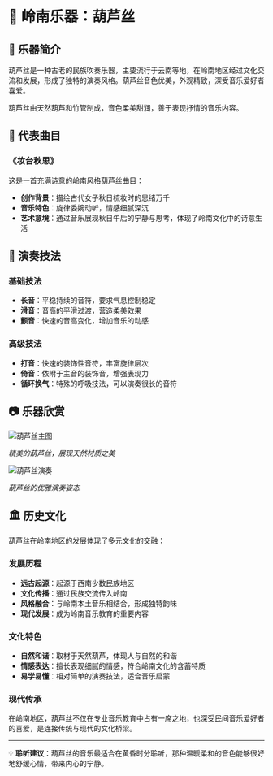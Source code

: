# 🎵 岭南乐器：葫芦丝

## 📖 乐器简介

葫芦丝是一种古老的民族吹奏乐器，主要流行于云南等地，在岭南地区经过文化交流和发展，形成了独特的演奏风格。葫芦丝音色优美，外观精致，深受音乐爱好者喜爱。

葫芦丝由天然葫芦和竹管制成，音色柔美甜润，善于表现抒情的音乐内容。

## 🎼 代表曲目

### 《妆台秋思》
这是一首充满诗意的岭南风格葫芦丝曲目：
- **创作背景**：描绘古代女子秋日梳妆时的思绪万千
- **音乐特色**：旋律委婉动听，情感细腻深沉
- **艺术意境**：通过音乐展现秋日午后的宁静与思考，体现了岭南文化中的诗意生活

## 🎯 演奏技法

### 基础技法
- **长音**：平稳持续的音符，要求气息控制稳定
- **滑音**：音高的平滑过渡，营造柔美效果
- **颤音**：快速的音高变化，增加音乐的动感

### 高级技法
- **打音**：快速的装饰性音符，丰富旋律层次
- **倚音**：依附于主音的装饰音，增强表现力
- **循环换气**：特殊的呼吸技法，可以演奏很长的音符

## 📷 乐器欣赏

![葫芦丝主图](./images/hulusi/main.jpg)

*精美的葫芦丝，展现天然材质之美*

![葫芦丝演奏](./images/hulusi/playing.jpg)

*葫芦丝的优雅演奏姿态*

## 🏛️ 历史文化

葫芦丝在岭南地区的发展体现了多元文化的交融：

### 发展历程
- **远古起源**：起源于西南少数民族地区
- **文化传播**：通过民族交流传入岭南
- **风格融合**：与岭南本土音乐相结合，形成独特韵味
- **现代发展**：成为岭南音乐教育的重要内容

### 文化特色
- **自然和谐**：取材于天然葫芦，体现人与自然的和谐
- **情感表达**：擅长表现细腻的情感，符合岭南文化的含蓄特质
- **易学易懂**：相对简单的演奏技法，适合音乐启蒙

### 现代传承
在岭南地区，葫芦丝不仅在专业音乐教育中占有一席之地，也深受民间音乐爱好者的喜爱，是连接传统与现代的文化桥梁。

---

💡 **聆听建议**：葫芦丝的音乐最适合在黄昏时分聆听，那种温暖柔和的音色能够很好地舒缓心情，带来内心的宁静。